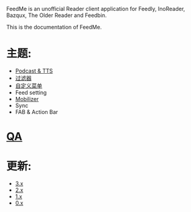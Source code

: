 FeedMe is an unofficial Reader client application for Feedly, InoReader, Bazqux, The Older Reader and Feedbin.

This is the documentation of FeedMe.

# 主题:

- <a href="https://github.com/seazon/FeedMe/blob/master/podcast_tts.md">Podcast & TTS</a>
- <a href="https://github.com/seazon/FeedMe/blob/master/doc/zh/filter.md">过滤器</a>
- <a href="https://github.com/seazon/FeedMe/blob/master/doc/zh/customize_menus_zh.md">自定义菜单</a>
- Feed setting
- <a href="https://github.com/seazon/FeedMe/blob/master/doc/zh/mobilizer.md">Mobilizer</a>
- Sync
- FAB & Action Bar

# <a href="https://github.com/seazon/FeedMe/blob/master/qa.md">QA</a>

# 更新:

- <a href="https://github.com/seazon/FeedMe/blob/master/doc/zh/patches.md">3.x</a>
- <a href="https://github.com/seazon/FeedMe/blob/master/patches_2.x.md">2.x</a>
- <a href="https://github.com/seazon/FeedMe/blob/master/patches_1.x.md">1.x</a>
- <a href="https://github.com/seazon/FeedMe/blob/master/patches_0.x.md">0.x</a>
